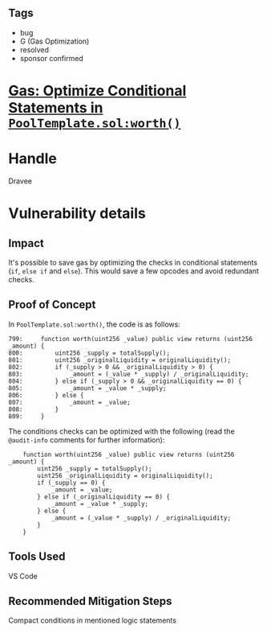 ## Tags

- bug
- G (Gas Optimization)
- resolved
- sponsor confirmed

# [Gas: Optimize Conditional Statements in `PoolTemplate.sol:worth()`](https://github.com/code-423n4/2022-01-insure-findings/issues/355) 

# Handle

Dravee


# Vulnerability details

## Impact
It's possible to save gas by optimizing the checks in conditional statements (`if`, `else if` and `else`). This would save a few opcodes and avoid redundant checks.

## Proof of Concept
In `PoolTemplate.sol:worth()`, the code is as follows:
```
799:     function worth(uint256 _value) public view returns (uint256 _amount) {
800:         uint256 _supply = totalSupply();
801:         uint256 _originalLiquidity = originalLiquidity();
802:         if (_supply > 0 && _originalLiquidity > 0) {
803:             _amount = (_value * _supply) / _originalLiquidity;
804:         } else if (_supply > 0 && _originalLiquidity == 0) {
805:             _amount = _value * _supply;
806:         } else {
807:             _amount = _value;
808:         }
809:     }
```

The conditions checks can be optimized with the following (read the `@audit-info` comments for further information):
```
    function worth(uint256 _value) public view returns (uint256 _amount) {
        uint256 _supply = totalSupply();
        uint256 _originalLiquidity = originalLiquidity();
        if (_supply == 0) {
            _amount = _value;
        } else if (_originalLiquidity == 0) {
            _amount = _value * _supply;
        } else {
            _amount = (_value * _supply) / _originalLiquidity;
        }
    }
```

## Tools Used
VS Code

## Recommended Mitigation Steps
Compact conditions in mentioned logic statements



